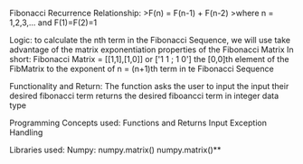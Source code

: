Fibonacci Recurrence Relationship:
    >F(n) = F(n-1) + F(n-2)
    >where n = 1,2,3,... and F(1)=F(2)=1

Logic:
    to calculate the nth term in the Fibonacci Sequence,
    we will use take advantage of the matrix exponentiation properties of the Fibonacci Matrix
    In short:
        Fibonacci Matrix = [[1,1],[1,0]] or ['1 1 ; 1 0']
        the [0,0]th element of the FibMatrix to the exponent of n = (n+1)th term in te Fibonacci Sequence

Functionality and Return:
    The function asks the user to input the input their desired fibonacci term
    returns the desired fiboancci term in integer data type

Programming Concepts used:
    Functions and Returns
    Input
    Exception Handling

Libraries used:
    Numpy:
        numpy.matrix()
        numpy.matrix()**

